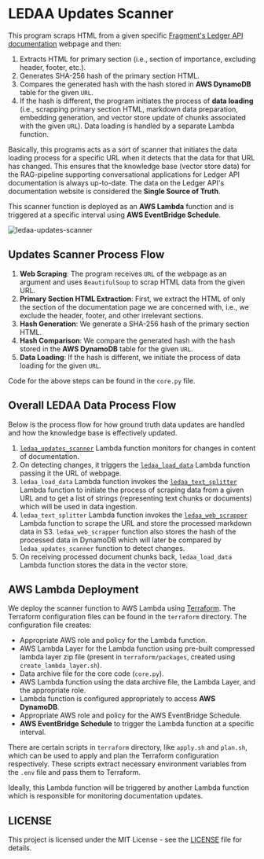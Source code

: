 # LEDAA Updates Scanner

This program scraps HTML from a given specific [Fragment's Ledger API documentation](https://fragment.dev/docs) webpage and then:

1. Extracts HTML for primary section (i.e., section of importance, excluding header, footer, etc.).
2. Generates SHA-256 hash of the primary section HTML.
3. Compares the generated hash with the hash stored in **AWS DynamoDB** table for the given `URL`.
4. If the hash is different, the program initiates the process of **data loading** (i.e., scrapping primary section HTML, markdown data preparation, embedding generation, and vector store update of chunks associated with the given `URL`). Data loading is handled by a separate Lambda function.

Basically, this programs acts as a sort of scanner that initiates the data loading process for a specific URL when it detects that the data for that URL has changed. This ensures that the knowledge base (vector store data) for the RAG-pipeline supporting conversational applications for Ledger API documentation is always up-to-date. The data on the Ledger API's documentation website is considered the **Single Source of Truth**.

This scanner function is deployed as an **AWS Lambda** function and is triggered at a specific interval using **AWS EventBridge Schedule**.

![ledaa-updates-scanner](https://github.com/user-attachments/assets/4a28c20a-4e1b-4875-833d-b8ebd1d2d029)

## Updates Scanner Process Flow

1. **Web Scraping**: The program receives `URL` of the webpage as an argument and uses `BeautifulSoup` to scrap HTML data from the given URL.
2. **Primary Section HTML Extraction**: First, we extract the HTML of only the section of the documentation page we are concerned with, i.e., we exclude the header, footer, and other irrelevant sections.
3. **Hash Generation**: We generate a SHA-256 hash of the primary section HTML.
4. **Hash Comparison**: We compare the generated hash with the hash stored in the **AWS DynamoDB** table for the given `URL`.
5. **Data Loading**: If the hash is different, we initiate the process of data loading for the given `URL`.

Code for the above steps can be found in the `core.py` file.

## Overall LEDAA Data Process Flow

Below is the process flow for how ground truth data updates are handled and how the knowledge base is effectively updated.

1. [`ledaa_updates_scanner`](https://github.com/pranav-kural/ledaa-updates-scanner) Lambda function monitors for changes in content of documentation.
2. On detecting changes, it triggers the [`ledaa_load_data`](https://github.com/pranav-kural/ledaa-load-data) Lambda function passing it the URL of webpage.
3. `ledaa_load_data` Lambda function invokes the [`ledaa_text_splitter`](https://github.com/pranav-kural/ledaa-text-splitter) Lambda function to initiate the process of scraping data from a given URL and to get a list of strings (representing text chunks or documents) which will be used in data ingestion.
4. `ledaa_text_splitter` Lambda function invokes the [`ledaa_web_scrapper`](https://github.com/pranav-kural/ledaa-web-scrapper) Lambda function to scrape the URL and store the processed markdown data in S3. `ledaa_web_scrapper` function also stores the hash of the processed data in DynamoDB which will later be compared by `ledaa_updates_scanner` function to detect changes.
5. On receiving processed document chunks back, `ledaa_load_data` Lambda function stores the data in the vector store.

## AWS Lambda Deployment

We deploy the scanner function to AWS Lambda using [Terraform](https://www.terraform.io/). The Terraform configuration files can be found in the `terraform` directory. The configuration file creates:

-   Appropriate AWS role and policy for the Lambda function.
-   AWS Lambda Layer for the Lambda function using pre-built compressed lambda layer zip file (present in `terraform/packages`, created using `create_lambda_layer.sh`).
-   Data archive file for the core code (`core.py`).
-   AWS Lambda function using the data archive file, the Lambda Layer, and the appropriate role.
-   Lambda function is configured appropriately to access **AWS DynamoDB**.
-   Appropriate AWS role and policy for the AWS EventBridge Schedule.
-   **AWS EventBridge Schedule** to trigger the Lambda function at a specific interval.

There are certain scripts in `terraform` directory, like `apply.sh` and `plan.sh`, which can be used to apply and plan the Terraform configuration respectively. These scripts extract necessary environment variables from the `.env` file and pass them to Terraform.

Ideally, this Lambda function will be triggered by another Lambda function which is responsible for monitoring documentation updates.

## LICENSE

This project is licensed under the MIT License - see the [LICENSE](LICENSE) file for details.
